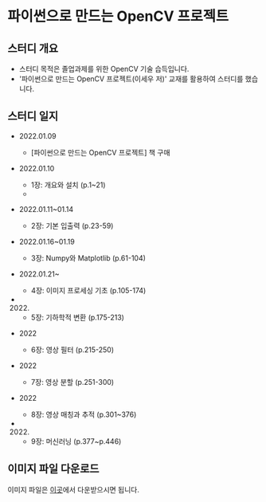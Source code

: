 파이썬으로 만드는 OpenCV 프로젝트
==========================

## 스터디 개요

- 스터디 목적은 졸업과제를 위한 OpenCV 기술 습득입니다.
- '파이썬으로 만드는 OpenCV 프로젝트(이세우 저)' 교재를 활용하여 스터디를 했습니다.

## 스터디 일지

- 2022.01.09
  - [파이썬으로 만드는 OpenCV 프로젝트] 책 구매

- 2022.01.10
  - 1장: 개요와 설치 (p.1~21)
  - 
- 2022.01.11~01.14
  - 2장: 기본 입출력 (p.23-59)

- 2022.01.16~01.19
  - 3장: Numpy와 Matplotlib (p.61-104)

- 2022.01.21~
  - 4장: 이미지 프로세싱 기초 (p.105-174)

- 2022.
  - 5장: 기하학적 변환 (p.175-213)

- 2022
  - 6장: 영상 필터 (p.215-250)

- 2022
  - 7장: 영상 분할 (p.251-300)

- 2022
  - 8장: 영상 매칭과 추적 (p.301~376)

- 2022.
  - 9장: 머신러닝 (p.377~p.446)

## 이미지 파일 다운로드

이미지 파일은 [이곳](https://github.com/dltpdn/insightbook.opencv_project_python)에서 다운받으시면 됩니다.
